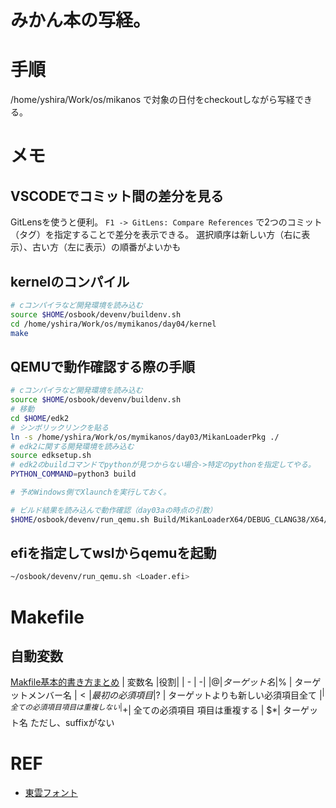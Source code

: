 # みかん本の写経。


# 手順

/home/yshira/Work/os/mikanos
で対象の日付をcheckoutしながら写経できる。

# メモ

## VSCODEでコミット間の差分を見る
GitLensを使うと便利。
`F1 -> GitLens: Compare References`
で2つのコミット（タグ）を指定することで差分を表示できる。
選択順序は新しい方（右に表示）、古い方（左に表示）の順番がよいかも


## kernelのコンパイル
```bash
# cコンパイラなど開発環境を読み込む
source $HOME/osbook/devenv/buildenv.sh
cd /home/yshira/Work/os/mymikanos/day04/kernel
make
```

## QEMUで動作確認する際の手順
```bash
# cコンパイラなど開発環境を読み込む
source $HOME/osbook/devenv/buildenv.sh
# 移動
cd $HOME/edk2
# シンボリックリンクを貼る
ln -s /home/yshira/Work/os/mymikanos/day03/MikanLoaderPkg ./
# edk2に関する開発環境を読み込む
source edksetup.sh
# edk2のbuildコマンドでpythonが見つからない場合->特定のpythonを指定してやる。
PYTHON_COMMAND=python3 build

# 予めWindows側でXlaunchを実行しておく。

# ビルド結果を読み込んで動作確認（day03aの時点の引数）
$HOME/osbook/devenv/run_qemu.sh Build/MikanLoaderX64/DEBUG_CLANG38/X64/Loader.efi ${HOME}/Work/os/mymikanos/day04/kernel/kernel.elf
```

## efiを指定してwslからqemuを起動

```bash
~/osbook/devenv/run_qemu.sh <Loader.efi>
```
# Makefile

## 自動変数
[Makfile基本的書き方まとめ](https://kzky.hatenablog.com/entry/2014/12/21/Makfile%E5%9F%BA%E6%9C%AC%E7%9A%84%E6%9B%B8%E3%81%8D%E6%96%B9%E3%81%BE%E3%81%A8%E3%82%81) 
| 変数名 |役割|
| - | -|
|$@ |	ターゲット名
|$% |	ターゲットメンバー名
|$< |	最初の必須項目
|$? |	ターゲットよりも新しい必須項目全て
|$^ |	全ての必須項目 項目は重複しない
|$+| 	全ての必須項目 項目は重複する
| $*| 	ターゲット名 ただし、suffixがない


# REF
* [東雲フォント](http://openlab.ring.gr.jp/efont/shinonome/)
